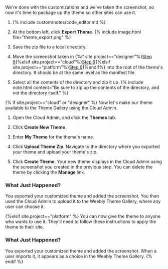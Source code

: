 We're done with the customizations and we've taken the screenshot, so now it's time to package up the theme so other sites can use it.

1. {% include custom/notes/code_editor.md %}

2. At the bottom left, click **Export Theme**.
    {% include image.html file="theme_export.png" %}

3. Save the zip file to a local directory.

3. Move the screenshot taken in {%if site.project=="designer"%}[Step 9](ds_themes_9.html){%elsif site.project=="cloud"%}[Step 9](cl_themes_9.html){%elsif site.project=="platform"%}[Step 9](pf_themes_9.html){%endif%} into the root of the theme's directory. It should be at the same level as the manifest file.

5. Select all the contents of the directory and zip it up.
    {% include note.html content="Be sure to zip up the contents of the directory, and not the directory itself." %}


{% if site.project=="cloud" or "designer" %}
Now let's make our theme available to the Theme Gallery using the Cloud Admin.

1. Open the <a data-container="body" data-toggle="popover" data-content="{{site.data.glossary.Cloud_Admin}}">Cloud Admin</a>,  and click the **Themes** tab.

2. Click **Create New Theme**.

3. Enter **My Theme** for the theme's name.

4. Click **Upload Theme Zip**. Navigate to the directory where you exported your theme and upload your theme's zip.

5. Click **Create Theme**.
    Your new theme displays in the Cloud Admin using the screenshot you created in the previous step. You can delete the theme by clicking the **Manage** link.

### What Just Happened?
You exported your customized theme and added the screenshot. You then used the Cloud Admin to upload it to the Weebly Theme Gallery, where any user can choose it.

{%elsif site.project=="platform" %}
You can now give the theme to anyone who wants to use it. They'll need to follow these instructions to apply the theme to their site.


### What Just Happened?
You exported your customized theme and added the screenshot. When a user imports it, it appears as a choice in the Weebly Theme Gallery.
{% endif %}